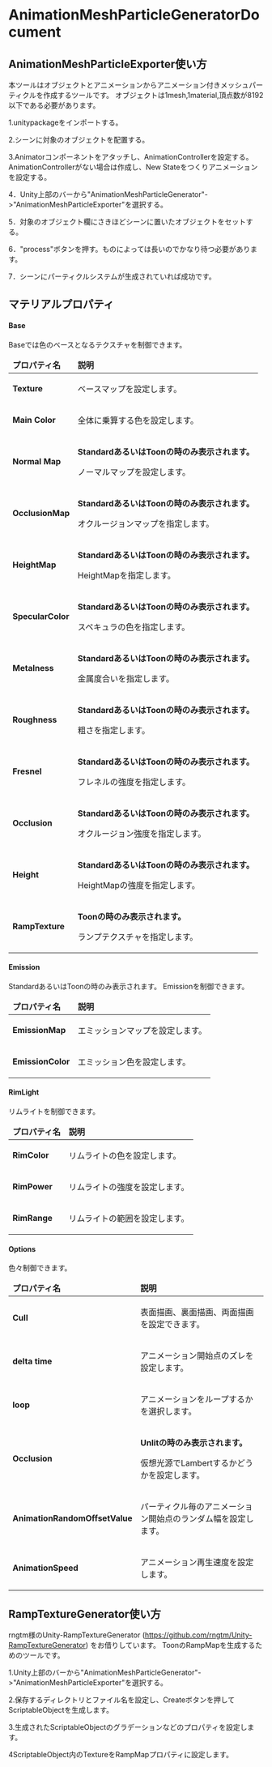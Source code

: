 # AnimationMeshParticleGeneratorDocument

## AnimationMeshParticleExporter使い方

本ツールはオブジェクトとアニメーションからアニメーション付きメッシュパーティクルを作成するツールです。
オブジェクトは1mesh,1material,頂点数が8192以下である必要があります。

1.unitypackageをインポートする。

2.シーンに対象のオブジェクトを配置する。

3.Animatorコンポーネントをアタッチし、AnimationControllerを設定する。
AnimationControllerがない場合は作成し、New Stateをつくりアニメーションを設定する。

4．Unity上部のバーから"AnimationMeshParticleGenerator"->"AnimationMeshParticleExporter"を選択する。

5．対象のオブジェクト欄にさきほどシーンに置いたオブジェクトをセットする。

6．"process"ボタンを押す。ものによっては長いのでかなり待つ必要があります。

7．シーンにパーティクルシステムが生成されていれば成功です。

## マテリアルプロパティ

#### Base
Baseでは色のベースとなるテクスチャを制御できます。

<table width="100%">
<thead>
<tr><td colspan="3"><b>プロパティ名</b></td><td><b>説明</b></td></tr>
</thead>
<tbody>
<tr><td colspan="3"><b>Texture</b></td><td>
<p>
ベースマップを設定します。
</p>
</td></tr>
</p>
</td></tr>
<tr><td colspan="3"><b>Main Color</b></td><td>
<p>
全体に乗算する色を設定します。
</p>
</td></tr>
<tr><td colspan="3"><b>Normal Map</b></td><td>
<p>
<b>StandardあるいはToonの時のみ表示されます。</b>
</p>
<p>
ノーマルマップを設定します。
</p>
</td></tr>
<tr><td colspan="3"><b>OcclusionMap</b></td><td>
<p>
<b>StandardあるいはToonの時のみ表示されます。</b>
</p>
<p>
オクルージョンマップを指定します。
</p>
</td></tr>
<tr><td colspan="3"><b>HeightMap</b></td><td>
<p>
<b>StandardあるいはToonの時のみ表示されます。</b>
</p>
<p>
HeightMapを指定します。
</p>
</td></tr>
<tr><td colspan="3"><b>SpecularColor</b></td><td>
<p>
<b>StandardあるいはToonの時のみ表示されます。</b>
</p>
<p>
スペキュラの色を指定します。
</p>
</td></tr>
<tr><td colspan="3"><b>Metalness</b></td><td>
<p>
<b>StandardあるいはToonの時のみ表示されます。</b>
</p>
<p>
金属度合いを指定します。
</p>
</td></tr>
<tr><td colspan="3"><b>Roughness</b></td><td>
<p>
<b>StandardあるいはToonの時のみ表示されます。</b>
</p>
<p>
粗さを指定します。
</p>
</td></tr>
<tr><td colspan="3"><b>Fresnel</b></td><td>
<p>
<b>StandardあるいはToonの時のみ表示されます。</b>
</p>
<p>
フレネルの強度を指定します。
</p>
</td></tr>
<tr><td colspan="3"><b>Occlusion</b></td><td>
<p>
<b>StandardあるいはToonの時のみ表示されます。</b>
</p>
<p>
オクルージョン強度を指定します。
</p>
</td></tr>
<tr><td colspan="3"><b>Height</b></td><td>
<p>
<b>StandardあるいはToonの時のみ表示されます。</b>
</p>
<p>
HeightMapの強度を指定します。
</p>
</td></tr>
<tr><td colspan="3"><b>RampTexture</b></td><td>
<p>
<b>Toonの時のみ表示されます。</b>
</p>
<p>
ランプテクスチャを指定します。
</p>
</td></tr>
</tbody>
</table>


#### Emission
StandardあるいはToonの時のみ表示されます。
Emissionを制御できます。

<table width="100%">
<thead>
<tr><td colspan="3"><b>プロパティ名</b></td><td><b>説明</b></td></tr>
</thead>
<tbody>
<tr><td colspan="3"><b>EmissionMap</b></td><td>
<p>
エミッションマップを設定します。
</p>
</td></tr>
</p>
</td></tr>
<tr><td colspan="3"><b>EmissionColor</b></td><td>
<p>
エミッション色を設定します。
</p>
</tbody>
</table>

#### RimLight
リムライトを制御できます。

<table width="100%">
<thead>
<tr><td colspan="3"><b>プロパティ名</b></td><td><b>説明</b></td></tr>
</thead>
<tbody>
<tr><td colspan="3"><b>RimColor</b></td><td>
<p>
リムライトの色を設定します。
</p>
<tr><td colspan="3"><b>RimPower</b></td><td>
<p>
リムライトの強度を設定します。
</p>
<tr><td colspan="3"><b>RimRange</b></td><td>
<p>
リムライトの範囲を設定します。
</p>
</tbody>
</table>

#### Options
色々制御できます。

<table width="100%">
<thead>
<tr><td colspan="3"><b>プロパティ名</b></td><td><b>説明</b></td></tr>
</thead>
<tbody>
<tr><td colspan="3"><b>Cull</b></td><td>
<p>
 表面描画、裏面描画、両面描画を設定できます。
</p>
<tr><td colspan="3"><b>delta time</b></td><td>
<p>
アニメーション開始点のズレを設定します。
</p>
<tr><td colspan="3"><b>loop</b></td><td>
<p>
アニメーションをループするかを選択します。
</p>
<tr><td colspan="3"><b>Occlusion</b></td><td>
<p>
<b>Unlitの時のみ表示されます。</b>
</p>
<p>
仮想光源でLambertするかどうかを設定します。
</p>
<tr><td colspan="3"><b>AnimationRandomOffsetValue</b></td><td>
<p>
パーティクル毎のアニメーション開始点のランダム幅を設定します。
</p>
<tr><td colspan="3"><b>AnimationSpeed</b></td><td>
<p>
アニメーション再生速度を設定します。
</p>
</tbody>
</table>

## RampTextureGenerator使い方

rngtm様のUnity-RampTextureGenerator (https://github.com/rngtm/Unity-RampTextureGenerator) をお借りしています。
ToonのRampMapを生成するためのツールです。

1.Unity上部のバーから"AnimationMeshParticleGenerator"->"AnimationMeshParticleExporter"を選択する。

2.保存するディレクトリとファイル名を設定し、Createボタンを押してScriptableObjectを生成します。

3.生成されたScriptableObjectのグラデーションなどのプロパティを設定します。

4ScriptableObject内のTextureをRampMapプロパティに設定します。
